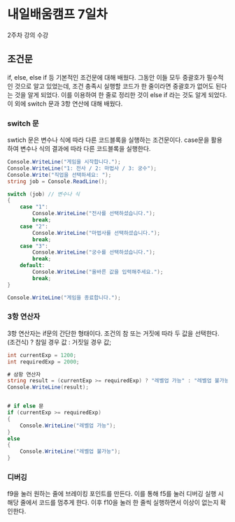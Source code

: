 # 내일배움캠프 7일차  
2주차 강의 수강  
## 조건문  
if, else, else if 등 기본적인 조건문에 대해 배웠다. 그동안 이들 모두 중괄호가 필수적인 것으로 알고 있었는데, 조건 충족시 실행할 코드가
한 줄이라면 중괄호가 없어도 된다는 것을  알게 되었다. 이를 이용하여 한 줄로 정리한 것이 else if 라는 것도 알게 되었다.  
이 외에 switch 문과 3항 연산에 대해 배웠다.  
### switch 문  
swtich 문은 변수나 식에 따라 다른 코드블록을 실행하는 조건문이다. case문을 활용하여 변수나 식의 결과에 따라 다른 코드블록을 실행한다.
```cs
Console.WriteLine("게임을 시작합니다.");
Console.WriteLine("1: 전사 / 2: 마법사 / 3: 궁수");
Console.Write("직업을 선택하세요: ");
string job = Console.ReadLine();

switch (job) // 변수나 식
{
    case "1":
        Console.WriteLine("전사를 선택하셨습니다.");
        break;
    case "2":
        Console.WriteLine("마법사를 선택하셨습니다.");
        break;
    case "3":
        Console.WriteLine("궁수를 선택하셨습니다.");
        break;
    default:
        Console.WriteLine("올바른 값을 입력해주세요.");
        break;
}

Console.WriteLine("게임을 종료합니다.");
```
### 3항 연산자  
3항 연산자는 if문의 간단한 형태이다. 조건의 참 또는 거짓에 따라 두 값을 선택한다.  
(조건식) ? 참일 경우 값 : 거짓일 경우 값;  
```cs
int currentExp = 1200;
int requiredExp = 2000;

# 삼항 연산자
string result = (currentExp >= requiredExp) ? "레벨업 가능" : "레벨업 불가능";
Console.WriteLine(result);


# if else 문
if (currentExp >= requiredExp)
{
    Console.WriteLine("레벨업 가능");
}
else
{
    Console.WriteLine("레벨업 불가능");
}
```
### 디버깅  
f9을 눌러 원하는 줄에 브레이킹 포인트를 만든다. 이를 통해 f5를 눌러 디버깅 실행 시 해당 줄에서 코드를 멈추게 한다. 이후 f10을 눌러 한 줄씩 실행하면서 이상이 없는지 확인한다.
